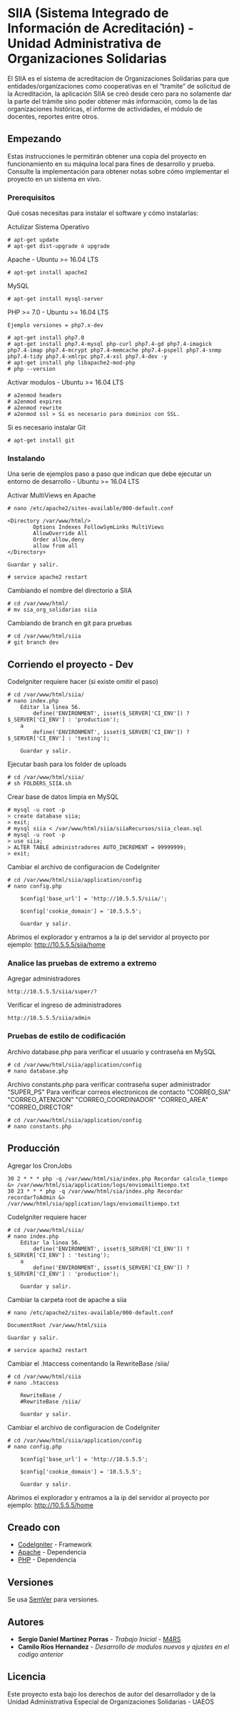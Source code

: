 # SIIA (Sistema Integrado de Información de Acreditación) - Unidad Administrativa de Organizaciones Solidarias

El SIIA es el sistema de acreditacion de Organizaciones Solidarias para que entidades/organizaciones como cooperativas en el “tramite” de solicitud de la Acreditación, la aplicación SIIA se creó desde cero para no solamente dar la parte del trámite sino poder obtener más información, como la de las organizaciones históricas, el informe de actividades, el módulo de docentes, reportes entre otros.

## Empezando

Estas instrucciones le permitirán obtener una copia del proyecto en funcionamiento en su máquina local para fines de desarrollo y prueba. Consulte la implementación para obtener notas sobre cómo implementar el proyecto en un sistema en vivo.

### Prerequisitos

Qué cosas necesitas para instalar el software y cómo instalarlas:

Actulizar Sistema Operativo

```
# apt-get update
# apt-get dist-upgrade ó upgrade
```

Apache - Ubuntu >= 16.04 LTS

```
# apt-get install apache2
```

MySQL

```
# apt-get install mysql-server
```

PHP >= 7.0 - Ubuntu >= 16.04 LTS

```
Ejemplo versiones = php7.x-dev

# apt-get install php7.0
# apt-get install php7.4-mysql php-curl php7.4-gd php7.4-imagick php7.4-imap php7.4-mcrypt php7.4-memcache php7.4-pspell php7.4-snmp php7.4-tidy php7.4-xmlrpc php7.4-xsl php7.4-dev -y
# apt-get install php libapache2-mod-php
# php --version
```

Activar modulos - Ubuntu >= 16.04 LTS

```
# a2enmod headers
# a2enmod expires
# a2enmod rewrite
# a2enmod ssl > Si es necesario para dominios con SSL.
```

Si es necesario instalar Git

```
# apt-get install git
```

### Instalando

Una serie de ejemplos paso a paso que indican que debe ejecutar un entorno de desarrollo - Ubuntu >= 16.04 LTS

Activar MultiViews en Apache

```
# nano /etc/apache2/sites-available/000-default.conf

<Directory /var/www/html/>
        Options Indexes FollowSymLinks MultiViews
        AllowOverride All
        Order allow,deny
        allow from all
</Directory>

Guardar y salir.

# service apache2 restart
```

Cambiando el nombre del directorio a SIIA

```
# cd /var/www/html/
# mv sia_org_solidarias siia
```

Cambiando de branch en git para pruebas

```
# cd /var/www/html/siia
# git branch dev
```

## Corriendo el proyecto - Dev

CodeIgniter requiere hacer (si existe omitir el paso)

```
# cd /var/www/html/siia/
# nano index.php
	Editar la linea 56.
		define('ENVIRONMENT', isset($_SERVER['CI_ENV']) ? $_SERVER['CI_ENV'] : 'production');
	a
		define('ENVIRONMENT', isset($_SERVER['CI_ENV']) ? $_SERVER['CI_ENV'] : 'testing');

	Guardar y salir.
```

Ejecutar bash para los folder de uploads

```
# cd /var/www/html/siia/
# sh FOLDERS_SIIA.sh
```

Crear base de datos limpia en MySQL

```
# mysql -u root -p
> create database siia;
> exit;
# mysql siia < /var/www/html/siia/siiaRecursos/siia_clean.sql
# mysql -u root -p
> use siia;
> ALTER TABLE administradores AUTO_INCREMENT = 99999999;
> exit;
```

Cambiar el archivo de configuracion de CodeIgniter

```
# cd /var/www/html/siia/application/config
# nano config.php

	$config['base_url'] = 'http://10.5.5.5/siia/';

	$config['cookie_domain'] = '10.5.5.5';

	Guardar y salir.
```

Abrimos el explorador y entramos a la ip del servidor al proyecto por ejemplo: http://10.5.5.5/siia/home

### Analice las pruebas de extremo a extremo

Agregar administradores

```
http://10.5.5.5/siia/super/?
```

Verificar el ingreso de administradores

```
http://10.5.5.5/siia/admin
```

### Pruebas de estilo de codificación

Archivo database.php para verificar el usuario y contraseña en MySQL

```
# cd /var/www/html/siia/application/config
# nano database.php
```

Archivo constants.php para verificar contraseña super administrador "SUPER_PS"
Para verificar correos electronicos de contacto "CORREO_SIA" "CORREO_ATENCION" "CORREO_COORDINADOR" "CORREO_AREA" "CORREO_DIRECTOR"

```
# cd /var/www/html/siia/application/config
# nano constants.php
```

## Producción

Agregar los CronJobs

```
30 2 * * * php -q /var/www/html/sia/index.php Recordar calculo_tiempo &> /var/www/html/sia/application/logs/enviomailtiempo.txt
30 23 * * * php -q /var/www/html/sia/index.php Recordar recordarToAdmin &> /var/www/html/sia/application/logs/enviomailtiempo.txt
```

CodeIgniter requiere hacer

```
# cd /var/www/html/siia/
# nano index.php
	Editar la linea 56.
		define('ENVIRONMENT', isset($_SERVER['CI_ENV']) ? $_SERVER['CI_ENV'] : 'testing');
	a
		define('ENVIRONMENT', isset($_SERVER['CI_ENV']) ? $_SERVER['CI_ENV'] : 'production');

	Guardar y salir.
```

Cambiar la carpeta root de apache a siia

```
# nano /etc/apache2/sites-available/000-default.conf

DocumentRoot /var/www/html/siia

Guardar y salir.

# service apache2 restart
```

Cambiar el .htaccess comentando la RewriteBase /siia/

```
# cd /var/www/html/siia
# nano .htaccess

	RewriteBase /
	#RewriteBase /siia/

	Guardar y salir.
```

Cambiar el archivo de configuracion de CodeIgniter

```
# cd /var/www/html/siia/application/config
# nano config.php

	$config['base_url'] = 'http://10.5.5.5';

	$config['cookie_domain'] = '10.5.5.5';

	Guardar y salir.
```

Abrimos el explorador y entramos a la ip del servidor al proyecto por ejemplo: http://10.5.5.5/home

## Creado con

- [CodeIgniter](https://codeigniter.com/) - Framework
- [Apache](https://httpd.apache.org/) - Dependencia
- [PHP](http://php.net/) - Dependencia

## Versiones

Se usa [SemVer](http://semver.org/) para versiones.

## Autores

- **Sergio Daniel Martínez Porras** - _Trabajo Inicial_ - [M4RS](https://bitbucket.org/M4RS/)
- **Camilo Ríos Hernandez** - _Desarrollo de modulos nuevos y ajustes en el codigo anterior_

## Licencia

Este proyecto esta bajo los derechos de autor del desarrollador y de la Unidad Administrativa Especial de Organizaciones Solidarias - UAEOS
